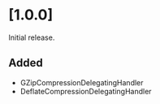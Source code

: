 # [1.0.0]
Initial release.

## Added
* GZipCompressionDelegatingHandler
* DeflateCompressionDelegatingHandler